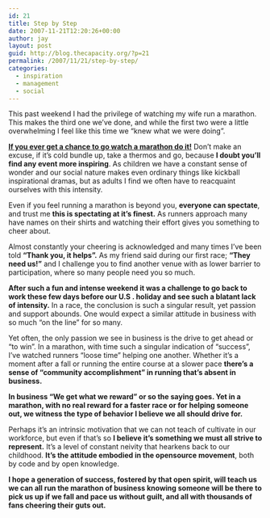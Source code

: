 ```yaml
---
id: 21
title: Step by Step
date: 2007-11-21T12:20:26+00:00
author: jay
layout: post
guid: http://blog.thecapacity.org/?p=21
permalink: /2007/11/21/step-by-step/
categories:
  - inspiration
  - management
  - social
---
```

This past weekend I had the privilege of watching my wife run a marathon. This makes the third one we’ve done, and while the first two were a little overwhelming I feel like this time we “knew what we were doing”.

<u>**If you ever get a chance to go watch a marathon do it!**</u> Don’t make an excuse, if it’s cold bundle up, take a thermos and go, because **I doubt you’ll find any event more inspiring**. As children we have a constant sense of wonder and our social nature makes even ordinary things like kickball inspirational dramas, but as adults I find we often have to reacquaint ourselves with this intensity.

Even if you feel running a marathon is beyond you, **everyone can spectate**, and trust me **this is spectating at it’s finest.** As runners approach many have names on their shirts and watching their effort gives you something to cheer about.

Almost constantly your cheering is acknowledged and many times I’ve been told **“Thank you, it helps”.** As my friend said during our first race; **“They need us!”** and I challenge you to find another venue with as lower barrier to participation, where so many people need you so much.

**After such a fun and intense weekend it was a challenge to go back to work these few days before our U.S . holiday and see such a blatant lack of intensity.** In a race, the conclusion is such a singular result, yet passion and support abounds. One would expect a similar attitude in business with so much “on the line” for so many.

Yet often, the only passion we see in business is the drive to get ahead or “to win”. In a marathon, with time such a singular indication of “success”, I’ve watched runners “loose time” helping one another. Whether it’s a moment after a fall or running the entire course at a slower pace **there’s a sense of “community accomplishment” in running that’s absent in business.**

**In business “We get what we reward” or so the saying goes. Yet in a marathon, with no real reward for a faster race or for helping someone out, we witness the type of behavior I believe we all should drive for.**

Perhaps it’s an intrinsic motivation that we can not teach of cultivate in our workforce, but even if that’s so **I believe it’s something we must all strive to represent.** It’s a level of constant neivity that hearkens back to our childhood. **It’s the attitude embodied in the opensource movement**, both by code and by open knowledge.

**I hope a generation of success, fostered by that open spirit, will teach us we can all run the marathon of business knowing someone will be there to pick us up if we fall and pace us without guilt, and all with thousands of fans cheering their guts out.**

